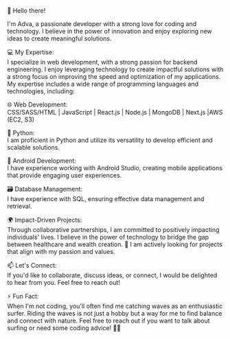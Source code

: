 👋 Hello there! 

I'm Adva, a passionate developer with a strong love for coding and technology. I believe in the power of innovation and enjoy exploring new ideas to create meaningful solutions. 

💻 My Expertise:<br>
I specialize in web development, with a strong passion for backend engineering. 
I enjoy leveraging technology to create impactful solutions with a strong focus on improving the speed and optimization of my applications. My expertise includes a wide range of programming languages and technologies, including:

🌐 Web Development:<br>
CSS/SASS/HTML | JavaScript | React.js | Node.js | MongoDB | Next.js |AWS (EC2, S3)

🐍 Python:<br>
I am proficient in Python and utilize its versatility to develop efficient and scalable solutions.

📱 Android Development:<br>
I have experience working with Android Studio, creating mobile applications that provide engaging user experiences.

🗃️ Database Management:<br>
I have experience with SQL, ensuring effective data management and retrieval.

🌍 Impact-Driven Projects:<br>
Through collaborative partnerships, I am committed to positively impacting individuals' lives. I believe in the power of technology to bridge the gap between healthcare and wealth creation. 
🌱 I am actively looking for projects that align with my passion and values.

📫 Let's Connect:<br>
If you'd like to collaborate, discuss ideas, or connect, I would be delighted to hear from you. Feel free to reach out!

 ⚡ Fun Fact: <br>
When I'm not coding, you'll often find me catching waves as an enthusiastic surfer. Riding the waves is not just a hobby but a way for me to find balance and connect with nature. 
Feel free to reach out if you want to talk about surfing or need some coding advice! 🏄‍♂️

